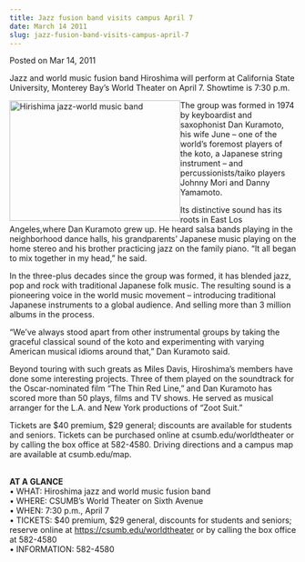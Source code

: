 ```yaml
---
title: Jazz fusion band visits campus April 7
date: March 14 2011
slug: jazz-fusion-band-visits-campus-april-7
---
```


 



<span class="date">Posted on Mar 14, 2011    </span>
<p>Jazz and world music fusion band Hiroshima will perform at
California State University, Monterey Bay&#x2019;s World Theater on April
7. Showtime is 7:30 p.m.</p>
<p><img alt="Hirishima jazz-world music band" src="https://news.csumb.edu/sites/default/files/65/attachments/news/images/hiroshima-small.jpg" style="float:left; width:300px; height:212px">The group was
formed in 1974 by keyboardist and saxophonist Dan Kuramoto, his
wife June &#x2013; one of the world&#x2019;s foremost players of the koto, a
Japanese string instrument &#x2013; and percussionists/taiko players
Johnny Mori and Danny Yamamoto.</img></p>
<p>Its distinctive sound has its roots in East Los Angeles,where
Dan Kuramoto grew up. He heard salsa bands playing in the
neighborhood dance halls, his grandparents&#x2019; Japanese music playing
on the home stereo and his brother practicing jazz on the family
piano. &#x201C;It all began to mix together in my head,&#x201D; he said.</p>
<p>In the three-plus decades since the group was formed, it has
blended jazz, pop and rock with traditional Japanese folk music.
The resulting sound is a pioneering voice in the world music
movement &#x2013; introducing traditional Japanese instruments to a global
audience. And selling more than 3 million albums in the
process.</p>
<p>&#x201C;We&#x2019;ve always stood apart from other instrumental groups by
taking the graceful classical sound of the koto and experimenting
with varying American musical idioms around that,&#x201D; Dan Kuramoto
said.</p>
<p>Beyond touring with such greats as Miles Davis, Hiroshima&#x2019;s
members have done some interesting projects. Three of them played
on the soundtrack for the Oscar-nominated film &#x201C;The Thin Red Line,&#x201D;
and Dan Kuramoto has scored more than 50 plays, films and TV shows.
He served as musical arranger for the L.A. and New York productions
of &#x201C;Zoot Suit.&#x201D;</p>
<p>Tickets are $40 premium, $29 general; discounts are available
for students and seniors. Tickets can be purchased online at
csumb.edu/worldtheater or by calling the box office at 582-4580.
Driving directions and a campus map are available at
csumb.edu/map.</p>
<p><br>
<strong>AT A GLANCE</strong><br>
&#x2022; WHAT: Hiroshima jazz and world music fusion band<br>
&#x2022; WHERE: CSUMB&#x2019;s World Theater on Sixth Avenue<br>
&#x2022; WHEN: 7:30 p.m., April 7<br>
&#x2022; TICKETS: $40 premium, $29 general, discounts for students and
seniors; reserve online at <a href="https://csumb.edu/worldtheater" title="https://csumb.edu/worldtheater">https://csumb.edu/worldtheater</a>
or by calling the box office at 582-4580<br>
&#x2022; INFORMATION: 582-4580<br>
&#xA0;</br></br></br></br></br></br></br></p>

```
